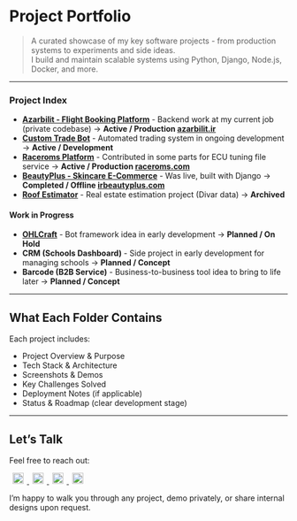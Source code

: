 # Project Portfolio

> A curated showcase of my key software projects - from production systems to experiments and side ideas.  
> I build and maintain scalable systems using Python, Django, Node.js, Docker, and more.

---

### Project Index

- **[Azarbilit - Flight Booking Platform](./azarbilit/overview.md)** - Backend work at my current job (private codebase) -> **Active / Production [azarbilit.ir](https://azarbilit.ir/)**
- **[Custom Trade Bot](./custom-trade-bot/overview.md)** - Automated trading system in ongoing development -> **Active / Development**
- **[Raceroms Platform](./raceroms/overview.md)** - Contributed in some parts for ECU tuning file service -> **Active / Production [raceroms.com](https://en.raceroms.com/)**
- **[BeautyPlus - Skincare E-Commerce](./beautyplus-ecommerce/overview.md)** - Was live, built with Django -> **Completed / Offline [irbeautyplus.com](https://irbeautyplus.com/)**
- **[Roof Estimator](./roof-estimator/overview.md)** - Real estate estimation project (Divar data) -> **Archived**

#### Work in Progress

- **[OHLCraft](./ohlcraft/overview.md)** - Bot framework idea in early development -> **Planned / On Hold**
- **CRM (Schools Dashboard)** - Side project in early development for managing schools -> **Planned / Concept**
- **Barcode (B2B Service)** - Business-to-business tool idea to bring to life later -> **Planned / Concept**

---

## What Each Folder Contains

Each project includes:

- Project Overview & Purpose
- Tech Stack & Architecture
- Screenshots & Demos
- Key Challenges Solved
- Deployment Notes (if applicable)
- Status & Roadmap (clear development stage)

---

## Let’s Talk

Feel free to reach out:

<p>
    <a href="mailto:samadeagle@yahoo.com" target="_blank" rel="noreferrer">
    <img src="https://img.icons8.com/fluency/20/new-post.png" width="20" height="20" alt="Email" style="display:inline; margin: 0 6px;" />
    </a>
    <a href="https://wa.me/989146446078" target="_blank" rel="noreferrer">
    <img src="https://img.icons8.com/color/20/whatsapp--v1.png" width="20" height="20" alt="WhatsApp" style="display:inline; margin: 0 6px;" />
    </a>
    <a href="https://t.me/SamadTnd" target="_blank" rel="noreferrer">
    <img src="https://img.icons8.com/ios-filled/20/0088cc/telegram-app.png" width="20" height="20" alt="Telegram" style="display:inline; margin: 0 6px;" />
    </a>
    <a href="https://www.linkedin.com/in/samad-taghinejad/" target="_blank" rel="noreferrer">
    <img src="https://raw.githubusercontent.com/danielcranney/readme-generator/main/public/icons/socials/linkedin.svg" width="20" height="20" alt="LinkedIn" style="display:inline; margin: 0 6px;" />
    </a>
</p>

I’m happy to walk you through any project, demo privately, or share internal designs upon request.
